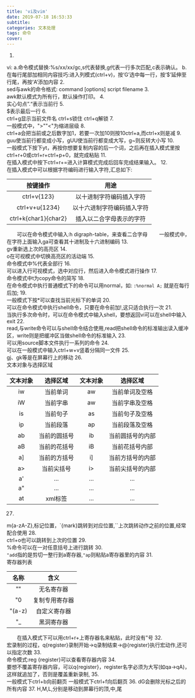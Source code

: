 ```yaml
---
title: 'vi及vim'
date: 2019-07-18 16:53:33
subtitle:
categories: 文本处理
tags: 命令
cover:
---
```

1.  
vi:
  a.命令模式替换:%s/xx/xx/gc,s代表替换,g代表一行多次匹配,c表示确认。
  b.在每行尾部加相同内容技巧:进入列模式(ctrl+v)，按‘G’选中每一行，按‘$’延伸至行尾，再按‘A’添加内容
2.  
sed与awk的命令格式: command [options] script filename
3.  
awk默认模式为所有行，默认操作打印。
4.  
实心句点”.“表示当前行
5.  
$表示最后一行
6.  
ctrl+g显示当前文件名
ctrl+s锁住
ctrl+q解锁
7.  
一般模式中，">""&lt;"为缩进层级
8.  
ctrl+a会把当前或之后数字加1，若要一次加10则按10ctrl+a,而ctrl+x则是减
9.  
guu使当前行都变成小写，gUU使当前行都变成大写，g~则反转大小写
10.  
一般模式下按下yt，再按你想要复制内容的后一个词，之后再在插入模式里按ctrl+r+0或ctrl+r+ctrl+p+0，就完成粘贴
11.  
在插入模式中按下ctrl+r+=进入计算模式完成后回车完成结果输入。
12.  
在插入模式中可以根据字符编码进行输入字符,汇总如下:

|按键操作|用途|
|:-:|:-:|
|ctrl+v{123}|以十进制字符编码插入字符|
|ctrl+v+u{1234}|以十六进制字符编码插入字符|
|ctrl+k{char1}{char2}|插入以二合字母表示的字符|

　　可以在命令模式中输入:h digraph-table，来查看二合字母
　　一般模式中，在字符上面输入ga可查看其十进制及十六进制编码
13.  
gv重新选上次的高亮区
14.  
o在可视模式中切换高亮区的活动端
15.  
命令模式中%代表全部行
16.  
可以进入行可视模式，选中对应行，然后进入命令模式进行操作
17.  
命令模式中t为copy命令的简写
18.  
在命令模式中执行普通模式下的命令可以用normal，如:
`:%normal A;`
就是在每行后加;
19.  
一般模式下按*可以查找当前光标下的单词
20.  
可以在命令模式中执行shell命令，只要在命令前加!,这只适合执行一次
21.  
当执行多次命令时，可以在命令模式中输入shell，要想返回vi可以在shell中输入exit
22.  
read,与write命令可以与shell命令结合使用,read把shell命令的标准输出读入缓冲区，write则是把缓冲区当做shell命令的标准输入
23.  
可以用source脚本文件执行一系列的命令
24.  
可以在一般模式中输入ctrl+w+v竖着分隔同一文件
25.  
gj、gk等是在屏幕行上的移动
26.  
文本对象与选择区域

|文本对象|选择区域|文本对象|选择区域|
|:-:|:-:|:-:|:-:|
|iw|当前单词|aw|当前单词及空格|
|iW|当前字串|aw|当前字串及空格|
|is|当前句子|as|当前句子及空格|
|ip|当前段落|ap|当前段落及空格|
|ab|当前的圆括号|ib|当前圆括号的内部|
|aB|当前的花括号|iB|当前花括号内部|
|a]|当前的方括号|i]|当前方括号的内部|
|a>|当前尖括号|i>|当前尖括号的内部|
|a'|...|...|...|
|a"|...|...|...|
|at|xml标签|...|...|

27.  
m{a-zA-Z},标记位置，\`{mark}跳转到对应位置,\`\`上次跳转动作之前的位置,经常配合使用
28.  
ctrl+o也可以跳转到上次的位置
29.  
%命令可以在一对任意括号上进行跳转
30.  
`"add`指的是剪切一整行到a寄存器,`"ap`则粘贴a寄存器里的内容
31.  
寄存器列表

|名称|含义|
|:-:|:-:|
|""|无名寄存器|
|"0|复制专用寄存器|
|"(a-z)|自定义寄存器|
|"_|黑洞寄存器|  
  
　　在插入模式下可以用ctrl+r+上寄存器名来粘贴，此时没有"号
32.  
宏录制的过程，q{register}录制开始->q录制结束->@{register}执行宏动作,还可以指定次数
33.  
命令模式:reg {register}可以查看寄存器内容
34.  
要想不覆盖寄存器内容，可以q{register}，register名字必须为大写(如qa->qA)，这样就追加了，否则是覆盖重新录制,
35.  
一般模式下ctrl+b向前翻页
一般模式下ctrl+f向后翻页
36.
dG会删除光标之后的所有内容
37.
H,M,L,分别是移动到屏幕行的顶,中,尾

